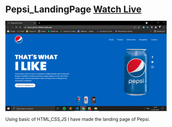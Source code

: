 # Pepsi_LandingPage [Watch Live](https://pepsi-main-page.netlify.app/)

![snapshot](ss.png)

Using basic of HTML,CSS,JS I have made the landing page of Pepsi.
